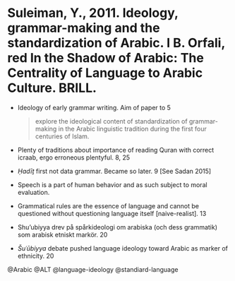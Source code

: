# Suleiman, Y., 2011. Ideology, grammar-making and the standardization of Arabic.  I B. Orfali, red In the Shadow of Arabic: The Centrality of Language to Arabic Culture. BRILL.

- Ideology of early grammar writing. Aim of paper to 5

  > explore the ideological content of standardization of grammar-making in the Arabic linguistic tradition during the first four centuries of Islam.

- Plenty of traditions about importance of reading Quran with correct icraab, ergo erroneous plentyful. 8, 25

- *Ḥadīṯ* first not data grammar. Became so later. 9 [See Sadan 2015]

- Speech is a part of human behavior and as such subject to moral evaluation. 

- Grammatical rules are the essence of language and cannot be questioned without questioning language itself [naive-realist]. 13

- Shu’ubiyya drev på spårkideologi om arabiska (och dess grammatik) som arabisk etniskt markör. 20
- *Šuʿūbiyya* debate pushed language ideology toward Arabic as marker of ethnicity. 20

@Arabic
@ALT
@language-ideology
@standiard-language
